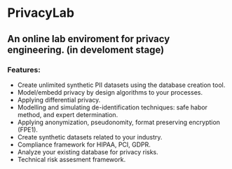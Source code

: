 # PrivacyLab
## An online lab enviroment for privacy engineering. (in develoment stage)

### Features:
- Create unlimited synthetic PII datasets using the database creation tool.
- Model/embedd privacy by design algorithms to your processes.
- Applying differential privacy.
- Modelling and simulating de-identification techniques: safe habor method, and expert determination.  
- Applying anonymization, pseudonomity, format preserving encryption (FPE1).
- Create synthetic datasets related to your industry. 
- Compliance framework for HIPAA, PCI, GDPR.
- Analyze your existing database for privacy risks.
- Technical risk assesment framework.

